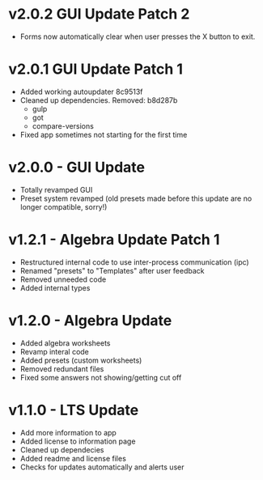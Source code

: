<!-- @format -->

# v2.0.2 GUI Update Patch 2
- Forms now automatically clear when user presses the X button to exit.

# v2.0.1 GUI Update Patch 1
- Added working autoupdater 8c9513f
- Cleaned up dependencies. Removed: b8d287b
  - gulp
  - got
  - compare-versions
- Fixed app sometimes not starting for the first time

# v2.0.0 - GUI Update
- Totally revamped GUI
- Preset system revamped (old presets made before this update are no longer compatible, sorry!)

# v1.2.1 - Algebra Update Patch 1

- Restructured internal code to use inter-process communication (ipc)
- Renamed "presets" to "Templates" after user feedback
- Removed unneeded code
- Added internal types

# v1.2.0 - Algebra Update

- Added algebra worksheets
- Revamp interal code
- Added presets (custom worksheets)
- Removed redundant files
- Fixed some answers not showing/getting cut off

# v1.1.0 - LTS Update

- Add more information to app
- Added license to information page
- Cleaned up dependecies
- Added readme and license files
- Checks for updates automatically and alerts user
